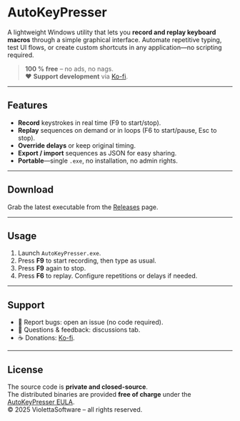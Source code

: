 # AutoKeyPresser

A lightweight Windows utility that lets you **record and replay keyboard macros** through a simple graphical interface. Automate repetitive typing, test UI flows, or create custom shortcuts in any application—no scripting required.

> **100 % free** – no ads, no nags.  
> ❤️ **Support development** via [Ko-fi](https://ko-fi.com/shadow170022).

---

## Features
- **Record** keystrokes in real time (F9 to start/stop).  
- **Replay** sequences on demand or in loops (F6 to start/pause, Esc to stop).  
- **Override delays** or keep original timing.  
- **Export / import** sequences as JSON for easy sharing.  
- **Portable**—single `.exe`, no installation, no admin rights.

---

## Download
Grab the latest executable from the [Releases](https://github.com/Shadow170022/AutoKeyPresser/releases) page.

---

## Usage
1. Launch `AutoKeyPresser.exe`.  
2. Press **F9** to start recording, then type as usual.  
3. Press **F9** again to stop.  
4. Press **F6** to replay. Configure repetitions or delays if needed.

---

## Support
- 🐞 Report bugs: open an issue (no code required).  
- 💬 Questions & feedback: discussions tab.  
- ☕ Donations: [Ko-fi](https://ko-fi.com/shadow170022).

---

## License
The source code is **private and closed-source**.  
The distributed binaries are provided **free of charge** under the [AutoKeyPresser EULA](EULA.txt).  
© 2025 ViolettaSoftware – all rights reserved.
